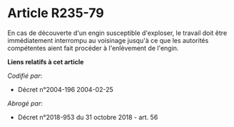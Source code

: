 # Article R235-79

En cas de découverte d'un engin susceptible d'exploser, le travail doit être immédiatement interrompu au voisinage jusqu'à ce
que les autorités compétentes aient fait procéder à l'enlèvement de l'engin.

**Liens relatifs à cet article**

_Codifié par_:

  - Décret n°2004-196 2004-02-25

_Abrogé par_:

  - Décret n°2018-953 du 31 octobre 2018 - art. 56
